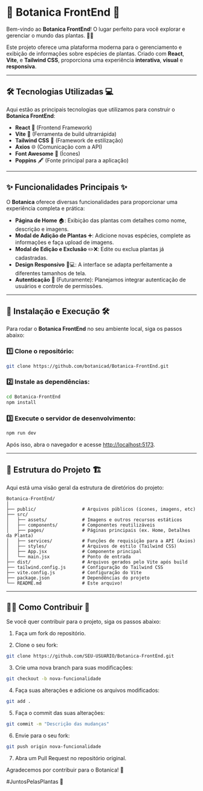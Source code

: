 
# 🌿 **Botanica FrontEnd** 🌿

Bem-vindo ao **Botanica FrontEnd**! O lugar perfeito para você explorar e gerenciar o mundo das plantas. 🌱✨

Este projeto oferece uma plataforma moderna para o gerenciamento e exibição de informações sobre espécies de plantas. Criado com **React**, **Vite**, e **Tailwind CSS**, proporciona uma experiência **interativa**, **visual** e **responsiva**.

---

## 🛠️ **Tecnologias Utilizadas** 💻

Aqui estão as principais tecnologias que utilizamos para construir o **Botanica FrontEnd**:

- **React** 🧩 (Frontend Framework)
- **Vite** 🚀 (Ferramenta de build ultrarrápida)
- **Tailwind CSS** 🌸 (Framework de estilização)
- **Axios** 🌐 (Comunicação com a API)
- **Font Awesome** 🎨 (Ícones)
- **Poppins** 🖋️ (Fonte principal para a aplicação)

---

## ✨ **Funcionalidades Principais** ✨

O **Botanica** oferece diversas funcionalidades para proporcionar uma experiência completa e prática:

- **Página de Home** 🏠: Exibição das plantas com detalhes como nome, descrição e imagens.
- **Modal de Adição de Plantas** ➕: Adicione novas espécies, complete as informações e faça upload de imagens.
- **Modal de Edição e Exclusão** ✏️❌: Edite ou exclua plantas já cadastradas.
- **Design Responsivo** 📱💻: A interface se adapta perfeitamente a diferentes tamanhos de tela.
- **Autenticação** 🔐 (Futuramente): Planejamos integrar autenticação de usuários e controle de permissões.

---

## 🚀 **Instalação e Execução** 🛠️

Para rodar o **Botanica FrontEnd** no seu ambiente local, siga os passos abaixo:

### 1️⃣ Clone o repositório:

```bash
git clone https://github.com/botanicad/Botanica-FrontEnd.git
```

### 2️⃣ Instale as dependências:

```bash
cd Botanica-FrontEnd
npm install
```

### 3️⃣ Execute o servidor de desenvolvimento:

```bash
npm run dev
```

Após isso, abra o navegador e acesse [http://localhost:5173](http://localhost:5173).

---

## 📁 Estrutura do Projeto 🏗️

Aqui está uma visão geral da estrutura de diretórios do projeto:

```
Botanica-FrontEnd/
│
├── public/                 # Arquivos públicos (ícones, imagens, etc)
├── src/
│   ├── assets/             # Imagens e outros recursos estáticos
│   ├── components/         # Componentes reutilizáveis
│   ├── pages/              # Páginas principais (ex. Home, Detalhes da Planta)
│   ├── services/           # Funções de requisição para a API (Axios)
│   ├── styles/             # Arquivos de estilo (Tailwind CSS)
│   ├── App.jsx             # Componente principal
│   └── main.jsx            # Ponto de entrada
├── dist/                   # Arquivos gerados pelo Vite após build
├── tailwind.config.js      # Configuração do Tailwind CSS
├── vite.config.js          # Configuração do Vite
├── package.json            # Dependências do projeto
└── README.md               # Este arquivo!
```

---

## 🧑‍💻 Como Contribuir 🤝

Se você quer contribuir para o projeto, siga os passos abaixo:

1. Faça um fork do repositório.

2. Clone o seu fork:

```bash
git clone https://github.com/SEU-USUARIO/Botanica-FrontEnd.git
```

3. Crie uma nova branch para suas modificações:

```bash
git checkout -b nova-funcionalidade
```

4. Faça suas alterações e adicione os arquivos modificados:

```bash
git add .
```

5. Faça o commit das suas alterações:

```bash
git commit -m "Descrição das mudanças"
```

6. Envie para o seu fork:

```bash
git push origin nova-funcionalidade
```

7. Abra um Pull Request no repositório original.

Agradecemos por contribuir para o Botanica! 🌱

#JuntosPelasPlantas 🌳
